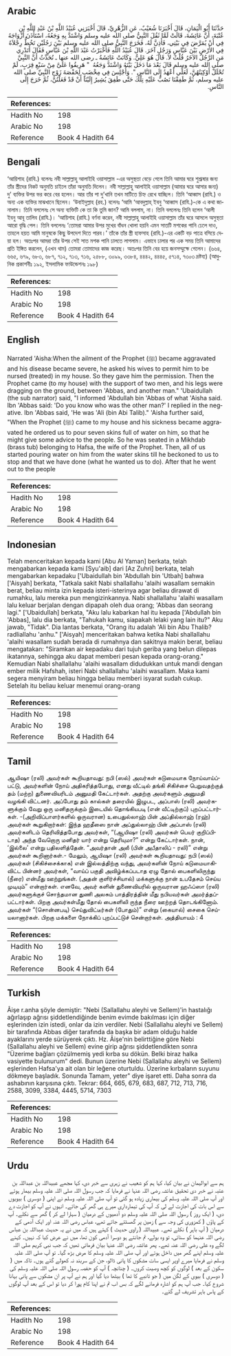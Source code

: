 ## Arabic


<div dir="rtl" lang="ar" style={{fontSize:'larger',backgroundColor:'#f8f9fa',padding:20}}>
حَدَّثَنَا أَبُو الْيَمَانِ، قَالَ أَخْبَرَنَا شُعَيْبٌ، عَنِ الزُّهْرِيِّ، قَالَ أَخْبَرَنِي عُبَيْدُ اللَّهِ بْنُ عَبْدِ اللَّهِ بْنِ عُتْبَةَ، أَنَّ عَائِشَةَ، قَالَتْ لَمَّا ثَقُلَ النَّبِيُّ صلى الله عليه وسلم وَاشْتَدَّ بِهِ وَجَعُهُ، اسْتَأْذَنَ أَزْوَاجَهُ فِي أَنْ يُمَرَّضَ فِي بَيْتِي، فَأَذِنَّ لَهُ، فَخَرَجَ النَّبِيُّ صلى الله عليه وسلم بَيْنَ رَجُلَيْنِ تَخُطُّ رِجْلاَهُ فِي الأَرْضِ بَيْنَ عَبَّاسٍ وَرَجُلٍ آخَرَ‏.‏ قَالَ عُبَيْدُ اللَّهِ فَأَخْبَرْتُ عَبْدَ اللَّهِ بْنَ عَبَّاسٍ فَقَالَ أَتَدْرِي مَنِ الرَّجُلُ الآخَرُ قُلْتُ لاَ‏.‏ قَالَ هُوَ عَلِيٌّ‏.‏ وَكَانَتْ عَائِشَةُ ـ رضى الله عنها ـ تُحَدِّثُ أَنَّ النَّبِيَّ صلى الله عليه وسلم قَالَ بَعْدَ مَا دَخَلَ بَيْتَهُ وَاشْتَدَّ وَجَعُهُ ‏ "‏ هَرِيقُوا عَلَىَّ مِنْ سَبْعِ قِرَبٍ، لَمْ تُحْلَلْ أَوْكِيَتُهُنَّ، لَعَلِّي أَعْهَدُ إِلَى النَّاسِ ‏"‏‏.‏ وَأُجْلِسَ فِي مِخْضَبٍ لِحَفْصَةَ زَوْجِ النَّبِيِّ صلى الله عليه وسلم، ثُمَّ طَفِقْنَا نَصُبُّ عَلَيْهِ تِلْكَ حَتَّى طَفِقَ يُشِيرُ إِلَيْنَا أَنْ قَدْ فَعَلْتُنَّ، ثُمَّ خَرَجَ إِلَى النَّاسِ‏.‏
</div>
<div style={{backgroundColor:'#f8f9fa',padding:20, marginBottom: 10}}><table> <thead> <tr> <th>References:</th> <th></th> </tr> </thead> <tbody><tr><td>Hadith No</td><td>198</td></tr><tr><td>Arabic No</td><td>198</td></tr><tr><td>Reference</td><td>Book 4 Hadith 64</td></tr></tbody></table></div>

## Bengali


<div dir="ltr" lang="bn" style={{fontSize:'larger',backgroundColor:'#f8f9fa',padding:20}}>
‘আয়িশাহ (রাযি.) বলেনঃ নবী সাল্লাল্লাহু আলাইহি ওয়াসাল্লাম -এর অসুস্থতা বেড়ে গেলে তিনি আমার ঘরে শুশ্রূষার জন্য তাঁর স্ত্রীদের নিকট অনুমতি চাইলে তাঁরা অনুমতি দিলেন। নবী সাল্লাল্লাহু আলাইহি ওয়াসাল্লাম (আমার ঘরে আসার জন্য) দু’ ব্যক্তির উপর ভর করে বের হলেন। আর তাঁর পা দু’খানি তখন মাটিতে চিহ্ন রেখে যাচ্ছিল। তিনি ‘আব্বাস (রাযি.) ও অন্য এক ব্যক্তির মাঝখানে ছিলেন। ‘উবাইদুল্লাহ (রহ.) বলেনঃ ‘আমি ‘আবদুল্লাহ্ ইবনু ‘আব্বাস (রাযি.)-কে এ কথা জানালাম। তিনি বললেনঃ সে অন্য ব্যক্তিটি কে তা কি তুমি জান? আমি বললাম, না। তিনি বললেনঃ তিনি হলেন ‘আলী ইবনু আবূ তালিব (রাযি.)। ‘আয়িশাহ (রাযি.) বর্ণনা করেন, নবী সাল্লাল্লাহু আলাইহি ওয়াসাল্লাম তাঁর ঘরে আসলে অসুস্থতা আরো বৃদ্ধি পেল। তিনি বললেনঃ ‘তোমরা আমার উপর মুখের বাঁধন খোলা হয়নি এমন সাতটি মশকের পানি ঢেলে দাও, তাহলে হয়ত আমি মানুষকে কিছু উপদেশ দিতে পারব।’ তাঁকে তাঁর স্ত্রী হাফসাহ (রাযি.)-এর একটি বড় পাত্রে বসিয়ে দেয়া হল। অতঃপর আমরা তাঁর উপর সেই সাত মশক পানি ঢালতে লাগলাম। এভাবে ঢালার পর এক সময় তিনি আমাদের প্রতি ইঙ্গিত করলেন, (এখন থাম) তোমরা তোমাদের কাজ করেছ। অতঃপর তিনি বের হয়ে জনসম্মুক্ষে গেলেন। (৬৬৪, ৬৬৫, ৬৭৯, ৬৮৩, ৬৮৭, ৭১২, ৭১৩, ৭১৬, ২৫৮৮, ৩০৯৯, ৩৩৮৪, ৪৪৪২, ৪৪৪৫, ৫৭১৪, ৭৩০৩ দ্রষ্টব্য) (আধুনিক প্রকাশনীঃ ১৯২, ইসলামিক ফাউন্ডেশনঃ ১৯৮)
</div>
<div style={{backgroundColor:'#f8f9fa',padding:20, marginBottom: 10}}><table> <thead> <tr> <th>References:</th> <th></th> </tr> </thead> <tbody><tr><td>Hadith No</td><td>198</td></tr><tr><td>Arabic No</td><td>198</td></tr><tr><td>Reference</td><td>Book 4 Hadith 64</td></tr></tbody></table></div>

## English


<div dir="ltr" lang="en" style={{fontSize:'larger',backgroundColor:'#f8f9fa',padding:20}}>
Narrated 'Aisha:When the ailment of the Prophet (ﷺ) became aggravated and his disease became severe, he asked his wives to permit him to be nursed (treated) in my house. So they gave him the permission. Then the Prophet came (to my house) with the support of two men, and his legs were dragging on the ground, between 'Abbas, and another man." 'Ubaidullah (the sub narrator) said, "I informed 'Abdullah bin 'Abbas of what 'Aisha said. Ibn 'Abbas said: 'Do you know who was the other man?' I replied in the negative. Ibn 'Abbas said, 'He was 'Ali (bin Abi Talib)." 'Aisha further said, "When the Prophet (ﷺ) came to my house and his sickness became aggravated he ordered us to pour seven skins full of water on him, so that he might give some advice to the people. So he was seated in a Mikhdab (brass tub) belonging to Hafsa, the wife of the Prophet. Then, all of us started pouring water on him from the water skins till he beckoned to us to stop and that we have done (what he wanted us to do). After that he went out to the people
</div>
<div style={{backgroundColor:'#f8f9fa',padding:20, marginBottom: 10}}><table> <thead> <tr> <th>References:</th> <th></th> </tr> </thead> <tbody><tr><td>Hadith No</td><td>198</td></tr><tr><td>Arabic No</td><td>198</td></tr><tr><td>Reference</td><td>Book 4 Hadith 64</td></tr></tbody></table></div>

## Indonesian


<div dir="ltr" lang="id" style={{fontSize:'larger',backgroundColor:'#f8f9fa',padding:20}}>
Telah menceritakan kepada kami [Abu Al Yaman] berkata, telah mengabarkan kepada kami [Syu'aib] dari [Az Zuhri] berkata, telah mengabarkan kepadaku ['Ubaidullah bin 'Abdullah bin 'Utbah] bahwa ['Aisyah] berkata, "Tatkala sakit Nabi shallallahu 'alaihi wasallam semakin berat, beliau minta izin kepada isteri-isterinya agar beliau dirawat di rumahku, lalu mereka pun mengizinkannya. Nabi shallallahu 'alaihi wasallam lalu keluar berjalan dengan dipapah oleh dua orang; 'Abbas dan seorang lagi." ['Ubaidullah] berkata, "Aku lalu kabarkan hal itu kepada ['Abdullah bin 'Abbas], lalu dia berkata, "Tahukah kamu, siapakah lelaki yang lain itu?" Aku jawab, "Tidak". Dia lantas berkata, "Orang itu adalah 'Ali bin Abu Thalib? radliallahu 'anhu." ['Aisyah] menceritakan bahwa ketika Nabi shallallahu 'alaihi wasallam sudah berada di rumahnya dan sakitnya makin berat, beliau mengatakan: "Siramkan air kepadaku dari tujuh geriba yang belun dilepas ikatannya, sehingga aku dapat memberi pesan kepada orang-orang." Kemudian Nabi shallallahu 'alaihi wasallam didudukkan untuk mandi dengan ember milik Hafshah, isteri Nabi shallallahu 'alaihi wasallam. Maka kami segera menyiram beliau hingga beliau memberi isyarat sudah cukup. Setelah itu beliau keluar menemui orang-orang
</div>
<div style={{backgroundColor:'#f8f9fa',padding:20, marginBottom: 10}}><table> <thead> <tr> <th>References:</th> <th></th> </tr> </thead> <tbody><tr><td>Hadith No</td><td>198</td></tr><tr><td>Arabic No</td><td>198</td></tr><tr><td>Reference</td><td>Book 4 Hadith 64</td></tr></tbody></table></div>

## Tamil


<div dir="ltr" lang="ta" style={{fontSize:'larger',backgroundColor:'#f8f9fa',padding:20}}>
ஆயிஷா (ரலி) அவர்கள் கூறியதாவது: நபி (ஸல்) அவர்கள் கடுமையாக நோய்வாய்ப்பட்டு, அவர்களின் நோய் அதிகரித்தபோது, எனது வீட்டில் தங்கி சிகிச்சை பெறுவதற்குத் தம் (மற்ற) துணைவியரிடம் அனுமதி கேட்டார்கள். அதற்கு அவர்களும் அனுமதி வழங்கி விட்டனர். அப்போது தம் கால்கள் தரையில் இழுபட, அப்பாஸ் (ரலி) அவர்களுக்கும் வேறு ஒரு மனிதருக்கும் இடையில் தொங்கியபடி (என் வீட்டிற்குப்) புறப்பட்டார்கள். -(அறிவிப்பாளர்களில் ஒருவரான) உபைதுல்லாஹ் பின் அப்தில்லாஹ் (ரஹ்) அவர்கள் கூறுகிறார்கள்: இந்த ஹதீஸை நான் அப்துல்லாஹ் பின் அப்பாஸ் (ரலி) அவர்களிடம் தெரிவித்தபோது அவர்கள், “(ஆயிஷா (ரலி) அவர்கள் பெயர் குறிப்பிடாத) அந்த வேறொரு மனிதர் யார் என்று தெரியுமா?” என்று கேட்டார்கள். நான், ‘இல்லை’ என்று பதிலளித்தேன். “அவர்தான் அலீ (பின் அபீதாலிப் - ரலி)” என்று அவர்கள் கூறினார்கள்.- மேலும், ஆயிஷா (ரலி) அவர்கள் கூறியதாவது: நபி (ஸல்) அவர்கள் (சிகிச்சைக்காக) என் இல்லத்திற்கு வந்து, அவர்களின் நோய் கடுமையாகிவிட்ட பின்னர் அவர்கள், “வாய்ப் பகுதி அவிழ்க்கப்படாத ஏழு தோல் பைகளிலிருந்து (நீரை) என்மீது ஊற்றுங்கள். (அதன் குளிர்ச்சியால்) மக்களுக்கு நான் உபதேசம் செய்ய முடியும்” என்றார்கள். எனவே, அவர் களின் துணைவியரில் ஒருவரான ஹஃப்ஸா (ரலி) அவர்களுக்குச் சொந்தமான துணி அலசும் பாத்திரத்தின் மீது நபியவர்கள் அமர்த்தப்பட்டார்கள். பிறகு அவர்கள்மீது தோல் பைகளிலி ருந்த நீரை ஊற்றத் தொடங்கினோம். அவர்கள் “(சொன்னபடி) செய்துவிட்டீர்கள் (போதும்)” என்று (கையால்) சைகை செய்யலானார்கள். பிறகு மக்களை நோக்கிப் புறப்பட்டுச் சென்றார்கள். அத்தியாயம் : 4
</div>
<div style={{backgroundColor:'#f8f9fa',padding:20, marginBottom: 10}}><table> <thead> <tr> <th>References:</th> <th></th> </tr> </thead> <tbody><tr><td>Hadith No</td><td>198</td></tr><tr><td>Arabic No</td><td>198</td></tr><tr><td>Reference</td><td>Book 4 Hadith 64</td></tr></tbody></table></div>

## Turkish


<div dir="ltr" lang="tr" style={{fontSize:'larger',backgroundColor:'#f8f9fa',padding:20}}>
Âişe r.anha şöyle demiştir: "Nebi (Sallallahu aleyhi ve Sellem)'in hastalığı ağırlaşıp ağrısı şiddetlendiğinde benim evimde bakılması için diğer eşlerinden izin istedi, onlar da izin verdiler. Nebi (Sallallahu aleyhi ve Sellem) bir tarafında Abbas diğer tarafında da başka bir adam olduğu halde ayaklarını yerde sürüyerek çıktı. Hz. Âişe'nin belirttiğine göre Nebi (Sallallahu aleyhi ve Sellem) evine girip ağrısı şiddetlendikten sonra "Üzerime bağları çözülmemiş yedi kırba su dökün. Belki biraz halka vasiyette bulunurum" dedi. Bunun üzerine Nebi (Sallallahu aleyhi ve Sellem) eşlerinden Hafsa'ya ait olan bir leğene oturtuldu. Üzerine kırbaların suyunu dökmeye başladık. Sonunda Tamam, yeter" diye işaret etti. Daha sonra da ashabının karşısına çıktı. Tekrar: 664, 665, 679, 683, 687, 712, 713, 716, 2588, 3099, 3384, 4445, 5714, 7303
</div>
<div style={{backgroundColor:'#f8f9fa',padding:20, marginBottom: 10}}><table> <thead> <tr> <th>References:</th> <th></th> </tr> </thead> <tbody><tr><td>Hadith No</td><td>198</td></tr><tr><td>Arabic No</td><td>198</td></tr><tr><td>Reference</td><td>Book 4 Hadith 64</td></tr></tbody></table></div>

## Urdu


<div dir="rtl" lang="ur" style={{fontSize:'larger',backgroundColor:'#f8f9fa',padding:20}}>
ہم سے ابوالیمان نے بیان کیا، کہا ہم کو شعیب نے زہری سے خبر دی، کہا مجھے عبیداللہ بن عبداللہ بن عتبہ نے خبر دی تحقیق عائشہ رضی اللہ عنہا نے فرمایا کہ جب رسول اللہ صلی اللہ علیہ وسلم بیمار ہوئے اور آپ صلی اللہ علیہ وسلم کی بیماری زیادہ ہو گئی تو آپ صلی اللہ علیہ وسلم نے اپنی ( دوسری ) بیویوں سے اس بات کی اجازت لے لی کہ آپ کی تیمارداری میرے ہی گھر کی جائے۔ انہوں نے آپ کو اجازت دے دی، ( ایک روز ) رسول اللہ صلی اللہ علیہ وسلم دو آدمیوں کے درمیان ( سہارا لے کر ) گھر سے نکلے۔ آپ کے پاؤں ( کمزوری کی وجہ سے ) زمین پر گھسٹتے جاتے تھے، عباس رضی اللہ عنہ اور ایک آدمی کے درمیان ( آپ باہر ) نکلے تھے۔ عبیداللہ ( راوی حدیث ) کہتے ہیں کہ میں نے یہ حدیث عبداللہ بن عباس رضی اللہ عنہما کو سنائی، تو وہ بولے، تم جانتے ہو دوسرا آدمی کون تھا، میں نے عرض کیا کہ نہیں۔ کہنے لگے وہ علی رضی اللہ عنہ تھے۔ پھر عائشہ رضی اللہ عنہا بیان فرماتی تھیں کہ جب نبی کریم صلی اللہ علیہ وسلم اپنے گھر میں داخل ہوئے اور آپ صلی اللہ علیہ وسلم کا مرض بڑھ گیا۔ تو آپ صلی اللہ علیہ وسلم نے فرمایا میرے اوپر ایسی سات مشکوں کا پانی ڈالو، جن کے سربند نہ کھولے گئے ہوں۔ تاکہ میں ( سکون کے بعد ) لوگوں کو کچھ وصیت کروں۔ ( چنانچہ ) آپ کو حفصہ رسول اللہ صلی اللہ علیہ وسلم کی ( دوسری ) بیوی کے لگن میں ( جو تانبے کا تھا ) بیٹھا دیا گیا اور ہم نے آپ پر ان مشکوں سے پانی بہانا شروع کیا۔ جب آپ ہم کو اشارہ فرمانے لگے کہ بس اب تم نے اپنا کام پورا کر دیا تو اس کے بعد آپ لوگوں کے پاس باہر تشریف لے گئے۔
</div>
<div style={{backgroundColor:'#f8f9fa',padding:20, marginBottom: 10}}><table> <thead> <tr> <th>References:</th> <th></th> </tr> </thead> <tbody><tr><td>Hadith No</td><td>198</td></tr><tr><td>Arabic No</td><td>198</td></tr><tr><td>Reference</td><td>Book 4 Hadith 64</td></tr></tbody></table></div>